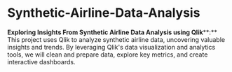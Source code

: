 # Synthetic-Airline-Data-Analysis
**Exploring Insights From Synthetic Airline Data Analysis using Qlik****:** This project uses Qlik to analyze synthetic airline data, uncovering valuable insights and trends. By leveraging Qlik's data visualization and analytics tools, we will clean and prepare data, explore key metrics, and create interactive dashboards.
